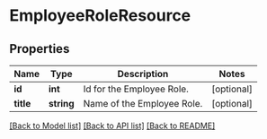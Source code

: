 # EmployeeRoleResource

## Properties
Name | Type | Description | Notes
------------ | ------------- | ------------- | -------------
**id** | **int** | Id for the Employee Role. | [optional] 
**title** | **string** | Name of the Employee Role. | [optional] 

[[Back to Model list]](../README.md#documentation-for-models) [[Back to API list]](../README.md#documentation-for-api-endpoints) [[Back to README]](../README.md)


